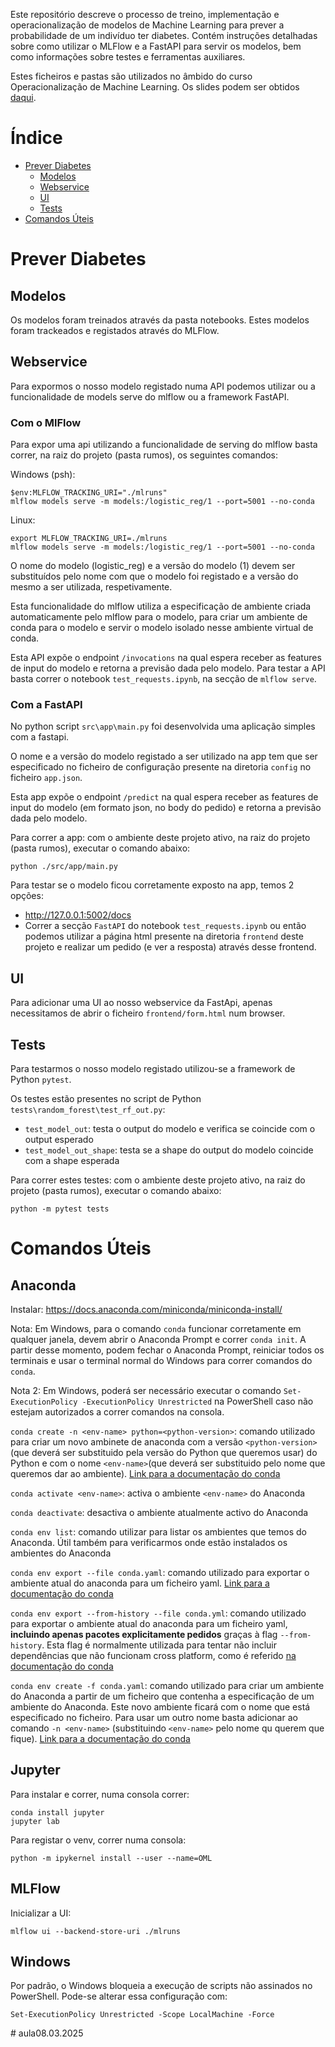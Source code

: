 Este repositório descreve o processo de treino, implementação e operacionalização de modelos de Machine Learning para prever a probabilidade de um indivíduo ter diabetes. Contém instruções detalhadas sobre como utilizar o MLFlow e a FastAPI para servir os modelos, bem como informações sobre testes e ferramentas auxiliares.

Estes ficheiros e pastas são utilizados no âmbido do curso Operacionalização de Machine Learning. Os slides podem ser obtidos [daqui](https://docs.google.com/presentation/d/1nJI_xrpfoA2itFLAVaF9O4SjYUerUkByfPSLog04lEo/edit?usp=sharing).


# Índice
- [Prever Diabetes](#prever-diabetes)
    - [Modelos](#modelos)
    - [Webservice](#webservice)
    - [UI](#ui)
    - [Tests](#tests)
- [Comandos Úteis](#comandos-úteis)

# Prever Diabetes

## Modelos

Os modelos foram treinados através da pasta notebooks.
Estes modelos foram trackeados e registados através do MLFlow.

## Webservice

Para expormos o nosso modelo registado numa API podemos utilizar ou a funcionalidade de models serve do mlflow ou a framework FastAPI.

### Com o MlFlow

Para expor uma api utilizando a funcionalidade de serving do mlflow basta correr, na raiz do projeto (pasta rumos), os seguintes comandos:

Windows (psh):
```
$env:MLFLOW_TRACKING_URI="./mlruns"
mlflow models serve -m models:/logistic_reg/1 --port=5001 --no-conda
```

Linux:
```
export MLFLOW_TRACKING_URI=./mlruns
mlflow models serve -m models:/logistic_reg/1 --port=5001 --no-conda
```

O nome do modelo (logistic_reg) e a versão do modelo (1) devem ser substituídos pelo nome com que o modelo foi registado e a versão do mesmo a ser utilizada, respetivamente.

Esta funcionalidade do mlflow utiliza a especificação de ambiente criada automaticamente pelo mlflow para o modelo, para criar um ambiente de conda para o modelo e servir o modelo isolado nesse ambiente virtual de conda.

Esta API expõe o endpoint `/invocations` na qual espera receber as features de input do modelo e retorna a previsão dada pelo modelo. Para testar a API basta correr o notebook `test_requests.ipynb`, na secção de `mlflow serve`.

### Com a FastAPI

No python script `src\app\main.py` foi desenvolvida uma aplicação simples com a fastapi.

O nome e a versão do modelo registado a ser utilizado na app tem que ser especificado no ficheiro de configuração presente na diretoria `config` no ficheiro `app.json`.

Esta app expõe o endpoint `/predict` na qual espera receber as features de input do modelo (em formato json, no body do pedido) e retorna a previsão dada pelo modelo.

Para correr a app: com o ambiente deste projeto ativo, na raiz do projeto (pasta rumos), executar o comando abaixo:

```
python ./src/app/main.py
```

Para testar se o modelo ficou corretamente exposto na app, temos 2 opções:
- http://127.0.0.1:5002/docs
- Correr a secção `FastAPI` do notebook `test_requests.ipynb` ou então podemos utilizar a página html presente na diretoria `frontend` deste projeto e realizar um pedido (e ver a resposta) através desse frontend.

## UI

Para adicionar uma UI ao nosso webservice da FastApi, apenas necessitamos de abrir o ficheiro `frontend/form.html` num browser.

## Tests

Para testarmos o nosso modelo registado utilizou-se a framework de Python `pytest`.

Os testes estão presentes no script de Python `tests\random_forest\test_rf_out.py`:

* `test_model_out`: testa o output do modelo e verifica se coincide com o output esperado
* `test_model_out_shape`: testa se a shape do output do modelo coincide com a shape esperada

Para correr estes testes: com o ambiente deste projeto ativo, na raiz do projeto (pasta rumos), executar o comando abaixo:

```
python -m pytest tests
```

# Comandos Úteis

## Anaconda

Instalar: https://docs.anaconda.com/miniconda/miniconda-install/

Nota: Em Windows, para o comando `conda` funcionar corretamente em qualquer janela, devem abrir o Anaconda Prompt e correr `conda init`. A partir desse momento, podem fechar o Anaconda Prompt, reiniciar todos os terminais e usar o terminal normal do Windows para correr comandos do `conda`.

Nota 2: Em Windows, poderá ser necessário executar o comando `Set-ExecutionPolicy -ExecutionPolicy Unrestricted` na PowerShell caso não estejam autorizados a correr comandos na consola.

`conda create -n <env-name> python=<python-version>`: comando utilizado para criar um novo ambinete de anaconda com a versão `<python-version>` (que deverá ser substituido pela versão do Python que queremos usar) do Python e com o nome `<env-name>`(que deverá ser substituido pelo nome que queremos dar ao ambiente). [Link para a documentação do conda](https://conda.io/projects/conda/en/latest/user-guide/tasks/manage-environments.html#creating-an-environment-with-commands)

`conda activate <env-name>`: activa o ambiente `<env-name>` do Anaconda

`conda deactivate`: desactiva o ambiente atualmente activo do Anaconda

`conda env list`: comando utilizar para listar os ambientes que temos do Anaconda. Útil também para verificarmos onde estão instalados os ambientes do Anaconda

`conda env export --file conda.yaml`: comando utilizado para exportar o ambiente atual do anaconda para um ficheiro yaml. [Link para a documentação do conda](https://conda.io/projects/conda/en/latest/user-guide/tasks/manage-environments.html#exporting-the-environment-yml-file)

`conda env export --from-history --file conda.yml`: comando utilizado para exportar o ambiente atual do anaconda para um ficheiro yaml, **incluindo apenas pacotes explicitamente pedidos** graças à flag `--from-history`. Esta flag é normalmente utilizada para tentar não incluir dependências que não funcionam cross platform, como é referido [na documentação do conda](https://conda.io/projects/conda/en/latest/user-guide/tasks/manage-environments.html#exporting-an-environment-file-across-platforms) 

`conda env create -f conda.yaml`: comando utilizado para criar um ambiente do Anaconda a partir de um ficheiro que contenha a especificação de um ambiente do Anaconda. Este novo ambiente ficará com o nome que está especificado no ficheiro. Para usar um outro nome basta adicionar ao comando `-n <env-name>` (substituindo `<env-name>` pelo nome qu querem que fique). [Link para a documentação do conda](https://conda.io/projects/conda/en/latest/user-guide/tasks/manage-environments.html#creating-an-environment-from-an-environment-yml-file)


## Jupyter

Para instalar e correr, numa consola correr:

```
conda install jupyter
jupyter lab
```

Para registar o venv, correr numa consola:

```
python -m ipykernel install --user --name=OML
```

## MLFlow

Inicializar a UI:

```
mlflow ui --backend-store-uri ./mlruns
```

## Windows

Por padrão, o Windows bloqueia a execução de scripts não assinados no PowerShell. Pode-se alterar essa configuração com:

```
Set-ExecutionPolicy Unrestricted -Scope LocalMachine -Force
```

#   a u l a 0 8 . 0 3 . 2 0 2 5  
 